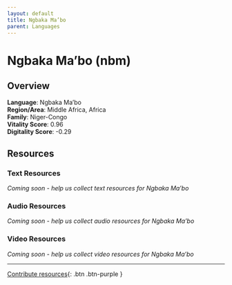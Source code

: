 ```yaml
---
layout: default
title: Ngbaka Ma’bo
parent: Languages
---
```


# Ngbaka Ma’bo (nbm)

## Overview

**Language**: Ngbaka Ma’bo  
**Region/Area**: Middle Africa, Africa  
**Family**: Niger-Congo  
**Vitality Score**: 0.96  
**Digitality Score**: -0.29  

## Resources

### Text Resources
*Coming soon - help us collect text resources for Ngbaka Ma’bo*

### Audio Resources
*Coming soon - help us collect audio resources for Ngbaka Ma’bo*

### Video Resources
*Coming soon - help us collect video resources for Ngbaka Ma’bo*

---

[Contribute resources](https://fairtrain.github.io/){: .btn .btn-purple }
